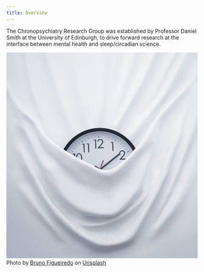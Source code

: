 ```yaml
---
title: Overview
---
```



<div class="row">
<div class="col-md-7 fs-4">

The Chronopsychiatry Research Group was established by 
Professor Daniel Smith at the University of Edinburgh, 
to drive forward research at the interface between mental health and 
sleep/circadian science.

</div>
<div class="col-md-4 ms-auto">

<img class="img-fluid" src="bruno-figueiredo-vGF1d7MU9MM-unsplash.jpg">

<figcaption class="figure-caption">Photo by <a href="https://unsplash.com/@bfigas?utm_source=unsplash&utm_medium=referral&utm_content=creditCopyText">Bruno Figueiredo</a> on <a href="https://unsplash.com/s/photos/time?utm_source=unsplash&utm_medium=referral&utm_content=creditCopyText">Unsplash</a>
</figcaption>

</div>
</div>







